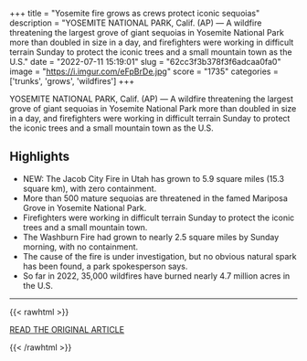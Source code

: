 +++
title = "Yosemite fire grows as crews protect iconic sequoias"
description = "YOSEMITE NATIONAL PARK, Calif. (AP) — A wildfire threatening the largest grove of giant sequoias in Yosemite National Park more than doubled in size in a day, and firefighters were working in difficult terrain Sunday to protect the iconic trees and a small mountain town as the U.S."
date = "2022-07-11 15:19:01"
slug = "62cc3f3b378f3f6adcaa0fa0"
image = "https://i.imgur.com/eFpBrDe.jpg"
score = "1735"
categories = ['trunks', 'grows', 'wildfires']
+++

YOSEMITE NATIONAL PARK, Calif. (AP) — A wildfire threatening the largest grove of giant sequoias in Yosemite National Park more than doubled in size in a day, and firefighters were working in difficult terrain Sunday to protect the iconic trees and a small mountain town as the U.S.

## Highlights

- NEW: The Jacob City Fire in Utah has grown to 5.9 square miles (15.3 square km), with zero containment.
- More than 500 mature sequoias are threatened in the famed Mariposa Grove in Yosemite National Park.
- Firefighters were working in difficult terrain Sunday to protect the iconic trees and a small mountain town.
- The Washburn Fire had grown to nearly 2.5 square miles by Sunday morning, with no containment.
- The cause of the fire is under investigation, but no obvious natural spark has been found, a park spokesperson says.
- So far in 2022, 35,000 wildfires have burned nearly 4.7 million acres in the U.S.

---

{{< rawhtml >}}
  <p class="article-category">
    <a target="_blank" href="https://apnews.com/article/wildfires-fires-california-trees-climate-and-environment-afac50730ba08092631991a7a43d9b6d?taid=62cb1328a540700001c30e49&amp;utm_campaign=TrueAnthem&amp;utm_medium=AP&amp;utm_source=Twitter">READ THE ORIGINAL ARTICLE</a>
  </p>
{{< /rawhtml >}}

